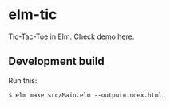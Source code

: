 # elm-tic
Tic-Tac-Toe in Elm. Check demo [here](https://flamboyant-dijkstra-9c9353.netlify.com).

## Development build
Run this:

```
$ elm make src/Main.elm --output=index.html
```

